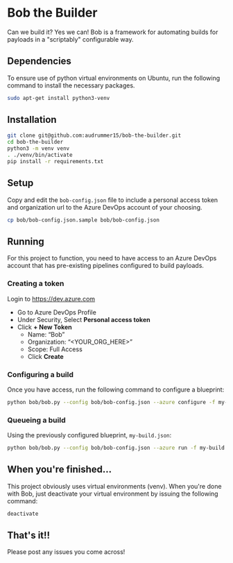 # Bob the Builder

Can we build it? Yes we can! Bob is a framework for automating builds for payloads in a "scriptably" configurable way.

## Dependencies

To ensure use of python virtual environments on Ubuntu, run the following command to install the necessary packages.
```bash
sudo apt-get install python3-venv
```

## Installation

```bash
git clone git@github.com:audrummer15/bob-the-builder.git
cd bob-the-builder
python3 -m venv venv
. ./venv/bin/activate
pip install -r requirements.txt
```

## Setup  

Copy and edit the `bob-config.json` file to include a personal access token and organization url to the Azure DevOps account of your choosing.

```bash
cp bob/bob-config.json.sample bob/bob-config.json
```

## Running

For this project to function, you need to have access to an Azure DevOps account that has pre-existing pipelines configured to build payloads.

### Creating a token

Login to https://dev.azure.com
- Go to Azure DevOps Profile
- Under Security, Select **Personal access token**
- Click **+ New Token**
  - Name: “Bob”
  - Organization: “<YOUR_ORG_HERE>”
  - Scope: Full Access
  - Click **Create**

### Configuring a build

Once you have access, run the following command to configure a blueprint:

```bash
python bob/bob.py --config bob/bob-config.json --azure configure -f my-build.json
```

### Queueing a build

Using the previously configured blueprint, `my-build.json`:

```bash
python bob/bob.py --config bob/bob-config.json --azure run -f my-build.json -o ./build-artifacts
```

## When you're finished...

This project obviously uses virtual environments (venv). When you're done with Bob, just deactivate your virtual environment by issuing the following command:

```bash
deactivate
```

## That's it!!

Please post any issues you come across!
